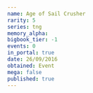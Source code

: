 ```yaml
---
name: Age of Sail Crusher
rarity: 5
series: tng
memory_alpha:
bigbook_tier: -1
events: 0
in_portal: true
date: 26/09/2016
obtained: Event
mega: false
published: true
---
```



